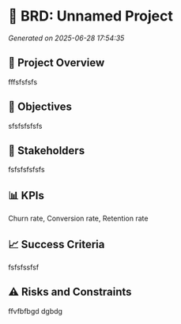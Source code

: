 # 📄 BRD: Unnamed Project
*Generated on 2025-06-28 17:54:35*

## 🧭 Project Overview
fffsfsfsfs

## 🎯 Objectives
sfsfsfsfsfs

## 👥 Stakeholders
fsfsfsfsfsfs

## 📊 KPIs
Churn rate, Conversion rate, Retention rate

## 📈 Success Criteria
fsfsfssfsf

## ⚠️ Risks and Constraints
ffvfbfbgd dgbdg

